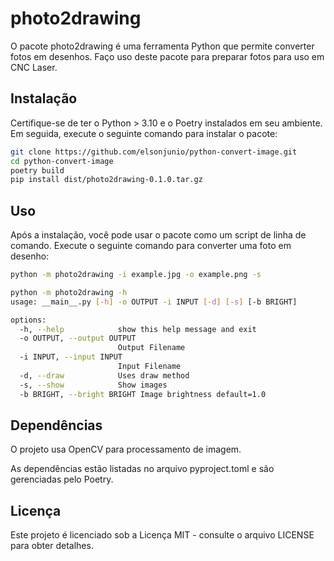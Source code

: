 # photo2drawing


O pacote photo2drawing é uma ferramenta Python que permite converter fotos em desenhos. Faço uso deste pacote para preparar fotos para uso em CNC Laser.

## Instalação

Certifique-se de ter o Python > 3.10 e o Poetry instalados em seu ambiente. Em seguida, execute o seguinte comando para instalar o pacote:

```bash
git clone https://github.com/elsonjunio/python-convert-image.git
cd python-convert-image
poetry build
pip install dist/photo2drawing-0.1.0.tar.gz
```

## Uso

Após a instalação, você pode usar o pacote como um script de linha de comando. Execute o seguinte comando para converter uma foto em desenho:

```bash
python -m photo2drawing -i example.jpg -o example.png -s
```

```bash
python -m photo2drawing -h
usage: __main__.py [-h] -o OUTPUT -i INPUT [-d] [-s] [-b BRIGHT]

options:
  -h, --help            show this help message and exit
  -o OUTPUT, --output OUTPUT
                        Output Filename
  -i INPUT, --input INPUT
                        Input Filename
  -d, --draw            Uses draw method
  -s, --show            Show images
  -b BRIGHT, --bright BRIGHT Image brightness default=1.0
```

## Dependências

O projeto usa OpenCV para processamento de imagem.

As dependências estão listadas no arquivo pyproject.toml e são gerenciadas pelo Poetry.


## Licença

Este projeto é licenciado sob a Licença MIT - consulte o arquivo LICENSE para obter detalhes.